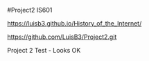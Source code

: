 #Project2 IS601

https://luisb3.github.io/History_of_the_Internet/

https://github.com/LuisB3/Project2.git

Project 2 Test - Looks OK
